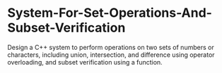 # System-For-Set-Operations-And-Subset-Verification
Design a C++ system to perform operations on two sets of numbers or characters, including union, intersection, and difference using operator overloading, and subset verification using a function.

